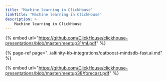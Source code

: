 ```yaml
---
title: "Machine learning in ClickHouse"
linkTitle: "Machine learning in ClickHouse"
description: >
    Machine learning in ClickHouse
---
```


{% embed url="https://github.com/ClickHouse/clickhouse-presentations/blob/master/meetup31/ml.pdf" %}

{% page-ref page="../altinity-kb-integrations/catboost-mindsdb-fast.ai.md" %}

{% embed url="https://github.com/ClickHouse/clickhouse-presentations/blob/master/meetup38/forecast.pdf" %}



